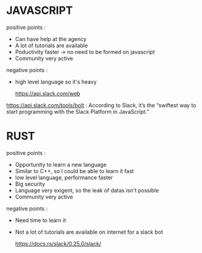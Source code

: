 # JAVASCRIPT

positive points :

- Can have help at the agency
- A lot of tutorials are available
- Poductivity faster -> no need to be formed on javascript
- Community very active

negative points :

- high level language so it's heavy

  https://api.slack.com/web

https://api.slack.com/tools/bolt : According to Slack, it’s the “swiftest way to start programming with the Slack Platform in JavaScript.”

# RUST

positive points :

- Opportunity to learn a new language
- Similar to C++, so I could be able to learn it fast
- low level language, performance faster
- Big security
- Language very exigent, so the leak of datas isn't possible
- Community very active

negative points :

- Need time to learn it
- Not a lot of tutorials are available on internet for a slack bot

  https://docs.rs/slack/0.25.0/slack/
